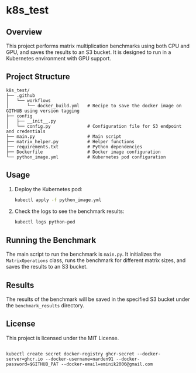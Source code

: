 # k8s_test

## Overview
This project performs matrix multiplication benchmarks using both CPU and GPU, and saves the results to an S3 bucket. It is designed to run in a Kubernetes environment with GPU support.

## Project Structure
```
k8s_test/
├── .github
│   └── workflows
│       └── docker_build.yml   # Recipe to save the docker image on GITHUB using version tagging
├── config                
│   ├── __init__.py
│   └── config.py              # Configuration file for S3 endpoint and credentials
├── main.py                    # Main script
├── matrix_helper.py           # Helper functions
├── requirements.txt           # Python dependencies
├── Dockerfile                 # Docker image configuration
└── python_image.yml           # Kubernetes pod configuration
```

## Usage

1. Deploy the Kubernetes pod:
   ```sh
   kubectl apply -f python_image.yml
   ```

2. Check the logs to see the benchmark results:
   ```sh
   kubectl logs python-pod
   ```

## Running the Benchmark
The main script to run the benchmark is `main.py`. It initializes the `MatrixOperations` class, runs the benchmark for different matrix sizes, and saves the results to an S3 bucket.

## Results
The results of the benchmark will be saved in the specified S3 bucket under the `benchmark_results` directory.

## License
This project is licensed under the MIT License.
```

kubectl create secret docker-registry ghcr-secret --docker-server=ghcr.io --docker-username=narden91 --docker-password=$GITHUB_PAT --docker-email=eminik2006@gmail.com